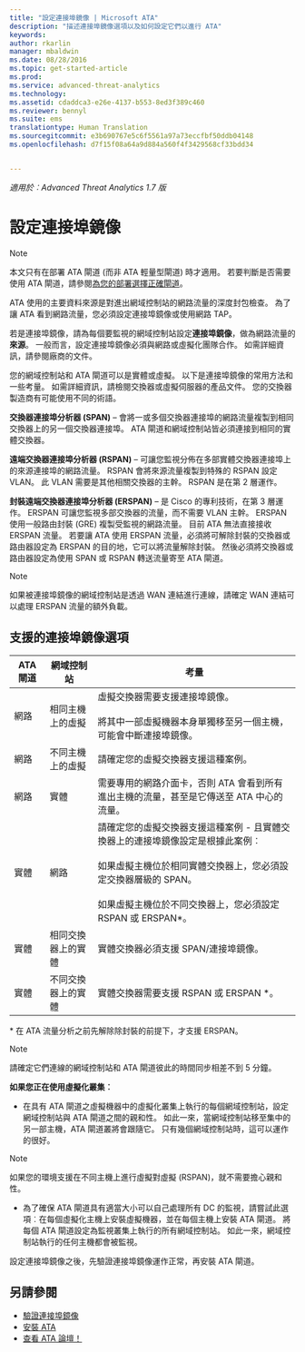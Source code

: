 ```yaml
---
title: "設定連接埠鏡像 | Microsoft ATA"
description: "描述連接埠鏡像選項以及如何設定它們以進行 ATA"
keywords: 
author: rkarlin
manager: mbaldwin
ms.date: 08/28/2016
ms.topic: get-started-article
ms.prod: 
ms.service: advanced-threat-analytics
ms.technology: 
ms.assetid: cdaddca3-e26e-4137-b553-8ed3f389c460
ms.reviewer: bennyl
ms.suite: ems
translationtype: Human Translation
ms.sourcegitcommit: e3b690767e5c6f5561a97a73eccfbf50ddb04148
ms.openlocfilehash: d7f15f08a64a9d884a560f4f3429568cf33bdd34


---
```


*適用於︰Advanced Threat Analytics 1.7 版*



# 設定連接埠鏡像
> [!NOTE] 
> 本文只有在部署 ATA 閘道 (而非 ATA 輕量型閘道) 時才適用。 若要判斷是否需要使用 ATA 閘道，請參閱[為您的部署選擇正確閘道](/advanced-threat-analytics/plan-design/ata-capacity-planning#choosing-the-right-gateway-type-for-your-deployment)。
 
ATA 使用的主要資料來源是對進出網域控制站的網路流量的深度封包檢查。 為了讓 ATA 看到網路流量，您必須設定連接埠鏡像或使用網路 TAP。

若是連接埠鏡像，請為每個要監視的網域控制站設定**連接埠鏡像**，做為網路流量的**來源**。 一般而言，設定連接埠鏡像必須與網路或虛擬化團隊合作。
如需詳細資訊，請參閱廠商的文件。

您的網域控制站和 ATA 閘道可以是實體或虛擬。 以下是連接埠鏡像的常用方法和一些考量。 如需詳細資訊，請檢閱交換器或虛擬伺服器的產品文件。 您的交換器製造商有可能使用不同的術語。

**交換器連接埠分析器 (SPAN)** – 會將一或多個交換器連接埠的網路流量複製到相同交換器上的另一個交換器連接埠。 ATA 閘道和網域控制站皆必須連接到相同的實體交換器。

**遠端交換器連接埠分析器 (RSPAN)**  – 可讓您監視分佈在多部實體交換器連接埠上的來源連接埠的網路流量。 RSPAN 會將來源流量複製到特殊的 RSPAN 設定 VLAN。 此 VLAN 需要是其他相關交換器的主幹。 RSPAN 是在第 2 層運作。

**封裝遠端交換器連接埠分析器 (ERSPAN)** – 是 Cisco 的專利技術，在第 3 層運作。 ERSPAN 可讓您監視多部交換器的流量，而不需要 VLAN 主幹。 ERSPAN 使用一般路由封裝 (GRE) 複製受監視的網路流量。 目前 ATA 無法直接接收 ERSPAN 流量。 若要讓 ATA 使用 ERSPAN 流量，必須將可解除封裝的交換器或路由器設定為 ERSPAN 的目的地，它可以將流量解除封裝。 然後必須將交換器或路由器設定為使用 SPAN 或 RSPAN 轉送流量寄至 ATA 閘道。

> [!NOTE]
> 如果被連接埠鏡像的網域控制站是透過 WAN 連結進行連線，請確定 WAN 連結可以處理 ERSPAN 流量的額外負載。

## 支援的連接埠鏡像選項

|ATA 閘道|網域控制站|考量|
|---------------|---------------------|------------------|
|網路|相同主機上的虛擬|虛擬交換器需要支援連接埠鏡像。<br /><br />將其中一部虛擬機器本身單獨移至另一個主機，可能會中斷連接埠鏡像。|
|網路|不同主機上的虛擬|請確定您的虛擬交換器支援這種案例。|
|網路|實體|需要專用的網路介面卡，否則 ATA 會看到所有進出主機的流量，甚至是它傳送至 ATA 中心的流量。|
|實體|網路|請確定您的虛擬交換器支援這種案例 - 且實體交換器上的連接埠鏡像設定是根據此案例︰<br /><br />如果虛擬主機位於相同實體交換器上，您必須設定交換器層級的 SPAN。<br /><br />如果虛擬主機位於不同交換器上，您必須設定 RSPAN 或 ERSPAN&#42;。|
|實體|相同交換器上的實體|實體交換器必須支援 SPAN/連接埠鏡像。|
|實體|不同交換器上的實體|實體交換器需要支援 RSPAN 或 ERSPAN &#42;。|
&#42; 在 ATA 流量分析之前先解除除封裝的前提下，才支援 ERSPAN。

> [!NOTE]
> 請確定它們連線的網域控制站和 ATA 閘道彼此的時間同步相差不到 5 分鐘。

**如果您正在使用虛擬化叢集︰**

-   在具有 ATA 閘道之虛擬機器中的虛擬化叢集上執行的每個網域控制站，設定網域控制站與 ATA 閘道之間的親和性。 如此一來，當網域控制站移至集中的另一部主機，ATA 閘道叢將會跟隨它。 只有幾個網域控制站時，這可以運作的很好。
> [!NOTE]
> 如果您的環境支援在不同主機上進行虛擬對虛擬 (RSPAN)，就不需要擔心親和性。
> 
-   為了確保 ATA 閘道具有適當大小可以自己處理所有 DC 的監視，請嘗試此選項︰在每個虛擬化主機上安裝虛擬機器，並在每個主機上安裝 ATA 閘道。 將每個 ATA 閘道設定為監視叢集上執行的所有網域控制站。 如此一來，網域控制站執行的任何主機都會被監視。

設定連接埠鏡像之後，先驗證連接埠鏡像運作正常，再安裝 ATA 閘道。

## 另請參閱
- [驗證連接埠鏡像](validate-port-mirroring.md)
- [安裝 ATA](install-ata.md)
- [查看 ATA 論壇！](https://social.technet.microsoft.com/Forums/security/home?forum=mata)



<!--HONumber=Aug16_HO5-->


